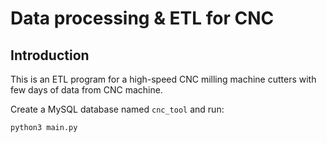 Data processing & ETL for CNC
======================

Introduction
--------------
This is an ETL program for a high-speed CNC milling machine cutters with few days of data from CNC machine.

Create a MySQL database named `cnc_tool` and run:

    python3 main.py
